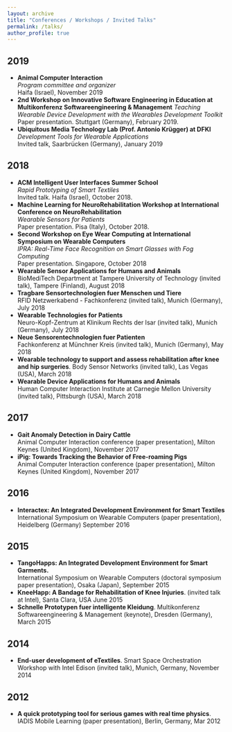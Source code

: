 ```yaml
---
layout: archive
title: "Conferences / Workshops / Invited Talks"
permalink: /talks/
author_profile: true
---
```


## 2019
* **Animal Computer Interaction** <br> *Program committee and organizer* <br> Haifa (Israel), November 2019
* **2nd Workshop on Innovative Software Engineering in Education at Multikonferenz Softwareengineering & Management** *Teaching Wearable Device Development with the Wearables Development Toolkit* <br> Paper presentation. Stuttgart (Germany), February 2019.
* **Ubiquitous Media Technology Lab (Prof. Antonio Krügger) at DFKI** <br> *Development Tools for Wearable Applications* <br> Invited talk, Saarbrücken (Germany), January 2019

## 2018

* **ACM Intelligent User Interfaces Summer School** <br> *Rapid Prototyping of Smart Textiles* <br> Invited talk. Haifa (Israel), October 2018.
* **Machine Learning for NeuroRehabilitation Workshop at International Conference on NeuroRehabilitation** <br> *Wearable Sensors for Patients* <br> Paper presentation. Pisa (Italy), October 2018.
* **Second Workshop on Eye Wear Computing at International Symposium on Wearable Computers** <br> *IPRA: Real-Time Face Recognition on Smart Glasses with Fog Computing* <br> Paper presentation. Singapore, October 2018
* **Wearable Sensor Applications for Humans and Animals** <br> BioMediTech Department at Tampere University of Technology (invited talk), Tampere (Finland), August 2018
* **Tragbare Sensortechnologien fuer Menschen und Tiere** <br> RFID Netzwerkabend - Fachkonferenz (invited talk), Munich (Germany), July 2018
* **Wearable Technologies for Patients** <br> Neuro-Kopf-Zentrum at Klinikum Rechts der Isar (invited talk), Munich (Germany), July 2018
* **Neue Sensorentechnologien fuer Patienten** <br> Fachkonferenz at Münchner Kreis (invited talk), Munich (Germany), May 2018
* **Wearable technology to support and assess rehabilitation after knee and hip surgeries**. Body Sensor Networks (invited talk), Las Vegas (USA), March 2018
* **Wearable Device Applications for Humans and Animals** <br> Human Computer Interaction Institute at Carnegie Mellon University (invited talk), Pittsburgh (USA), March 2018

## 2017

* **Gait Anomaly Detection in Dairy Cattle** <br> Animal Computer Interaction conference (paper presentation), Milton Keynes (United Kingdom), November 2017
* **iPig: Towards Tracking the Behavior of Free-roaming Pigs** <br> Animal Computer Interaction conference (paper presentation), Milton Keynes (United Kingdom), November 2017

## 2016
* **Interactex: An Integrated Development Environment for Smart Textiles** <br> International Symposium on Wearable Computers (paper presentation), Heidelberg (Germany) September 2016

## 2015
* **TangoHapps: An Integrated Development Environment for Smart Garments.** <br> International Symposium on Wearable Computers (doctoral symposium paper presentation), Osaka (Japan), September 2015
* **KneeHapp: A Bandage for Rehabilitation of Knee Injuries**. (invited talk at Intel), Santa Clara, USA June 2015
* **Schnelle Prototypen fuer intelligente Kleidung**. Multikonferenz Softwareengineering & Management (keynote), Dresden (Germany), March 2015

## 2014

* **End-user development of eTextiles**. Smart Space Orchestration Workshop with Intel Edison (invited talk), Munich, Germany, November 2014

## 2012
* **A quick prototyping tool for serious games with real time physics**. IADIS Mobile Learning (paper presentation), Berlin, Germany, Mar 2012



